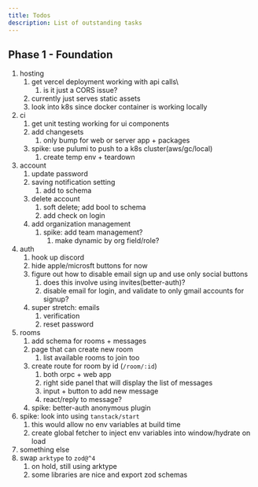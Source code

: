 ```yaml
---
title: Todos
description: List of outstanding tasks
---
```


## Phase 1 - Foundation

1. hosting
   1. get vercel deployment working with api calls\
      1. is it just a CORS issue?
   2. currently just serves static assets
   3. look into k8s since docker container is working locally
2. ci
   1. get unit testing working for ui components
   2. add changesets
      1. only bump for web or server app + packages
   3. spike: use pulumi to push to a k8s cluster(aws/gc/local)
      1. create temp env + teardown
3. account
   1. update password
   2. saving notification setting
      1. add to schema
   3. delete account
      1. soft delete; add bool to schema
      2. add check on login
   4. add organization management
      1. spike: add team management?
         1. make dynamic by org field/role?
4. auth
   1. hook up discord
   2. hide apple/microsft buttons for now
   3. figure out how to disable email sign up and use only social buttons
      1. does this involve using invites(better-auth)?
      2. disable email for login, and validate to only gmail accounts for signup?
   4. super stretch: emails
      1. verification
      2. reset password
5. rooms
   1. add schema for rooms + messages
   2. page that can create new room
      1. list available rooms to join too
   3. create route for room by id (`/room/:id`)
      1. both orpc + web app
      2. right side panel that will display the list of messages
      3. input + button to add new message
      4. react/reply to message?
   4. spike: better-auth anonymous plugin
6. spike: look into using `tanstack/start`
   1. this would allow no env variables at build time
   2. create global fetcher to inject env variables into window/hydrate on load
7. something else
8. swap `arktype` to `zod@^4`
   1. on hold, still using arktype
   2. some libraries are nice and export zod schemas
   

